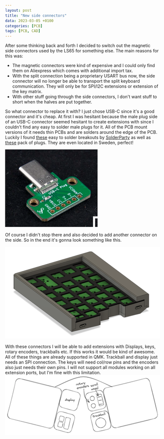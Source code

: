 ```yaml
---
layout: post
title: "New side connectors"
data: 2023-03-05 +0100
categories: [PCB]
tags: [PCB, CAD]
---
```


After some thinking back and forth I decided to switch out the magnetic side connectors used by the LS65 for something else.
The main reasons for this was:
- The magnetic connectors were kind of expensive and I could only find them on Aliexpress which comes with additional import tax.
- With the split connection being a proprietary USART bus now, the side connector will no longer be able to transport the split keyboard communication. They will only be for SPI/I2C extensions or extension of the key matrix.
- With other stuff going through the side connectors, I don't want stuff to short when the halves are put together.

So what connector to replace it with? I just chose USB-C since it's a good connector and it's cheap. At first I was hesitant because the male plug side of an USB-C connector seemed hesitant to create extensions with since I couldn't find any easy to solder male plugs for it. All of the PCB mount versions of it needs thin PCBs and are solders around the edge of the PCB.
Luckily I found [these](https://www.tindie.com/products/arturo182/usb-type-c-plug-breakout-usb-20-only/) easy to solder breakouts by [SolderParty](https://www.solder.party/) as well as [these](https://www.tindie.com/products/arturo182/usb-type-c-smt-plug-30-only-pack-of-5/) pack of plugs. They are even located in Sweden, perfect!

![usbc-breakout](/assets/img/230305/usbc-breakout.png)

Of course I didn't stop there and also decided to add another connector on the side. So in the end it's gonna look something like this.

![cad-side-conn](/assets/img/230305/cad-side-conn.png)

With these connectors I will be able to add extensions with Displays, keys, rotary encoders, trackballs etc.
If this works it would be kind of awesome. All of these things are already supported in QMK. Trackball and display just needs an SPI connection. The keys will need col/row pins and the encoders also just needs their own pins. I will not support all modules working on all extension ports, but I'm fine with this limitation.
![example](/assets/img/230305/extension-example.png)
